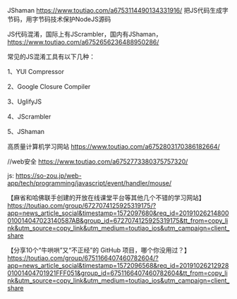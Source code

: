 JShaman
https://www.toutiao.com/a6753114490134331916/
把JS代码生成字节码，用字节码技术保护NodeJS源码


JS代码混淆，国际上有JScrambler，国内有JShaman，
https://www.toutiao.com/a6752656236488950286/

常见的JS混淆工具有以下几种：

1、YUI Compressor

2、Google Closure Compiler

3、UglifyJS

4、JScrambler

5、JShaman

高质量计算机学习网站
https://www.toutiao.com/a6752803170386182664/

//web安全
https://www.toutiao.com/a6752773380375757320/

js:
https://so-zou.jp/web-app/tech/programming/javascript/event/handler/mouse/

【麻省和哈佛联手创建的开放在线课堂平台等其他几个不错的学习网站】https://toutiao.com/group/6727074125925319175/?app=news_article_social&timestamp=1572097680&req_id=20191026214800010014047023140587AB&group_id=6727074125925319175&tt_from=copy_link&utm_source=copy_link&utm_medium=toutiao_ios&utm_campaign=client_share


【分享10个“牛哄哄”又“不正经”的 GitHub 项目，哪个你没用过？】https://toutiao.com/group/6751166407460782604/?app=news_article_social&timestamp=1572096568&req_id=2019102621292801001404701921FFF051&group_id=6751166407460782604&tt_from=copy_link&utm_source=copy_link&utm_medium=toutiao_ios&utm_campaign=client_share
